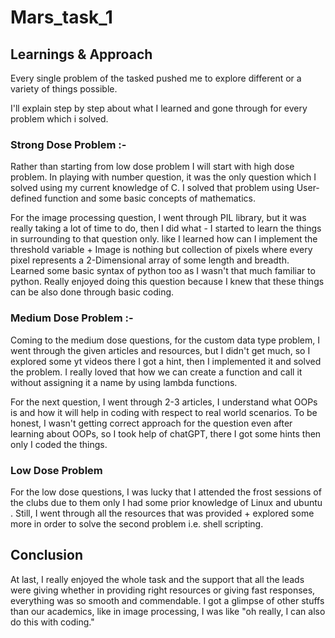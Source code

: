 # Mars_task_1

## Learnings & Approach

Every single problem of the tasked pushed me to explore different or a variety of things possible. 

I'll explain step by step about what I learned and gone through for every problem which i solved.

### Strong Dose Problem :-
Rather than starting from low dose problem I will start with high dose problem.
In playing with number question, it was the only question which I solved using my current knowledge of C.  I solved that problem using User-defined function and some basic concepts of mathematics.

For the image processing question, I went through PIL library, but it was really taking a lot of time to do, then I did what - I started to learn the things in surrounding to that question only. like I learned how can I implement the threshold variable + Image is nothing but collection of pixels where every pixel represents a 2-Dimensional array of some length and breadth. Learned some basic syntax of python too as I wasn't that much familiar to python. Really enjoyed doing this question because I knew that these things can be also done through basic coding.

### Medium Dose Problem :-

Coming to the medium dose questions, for the custom data type problem, I went through the given articles and resources, but I didn't get much, so I explored some yt videos there I got a hint, then I implemented it and solved the problem.  I really loved that how we can create a function and call it without assigning it a name by using lambda functions.

For the next question, I went through 2-3 articles, I understand what OOPs is and how it will help in coding with respect to real world scenarios. To be honest, I wasn't getting correct approach for the question even after learning about OOPs, so I took help of chatGPT, there I got some hints then only I coded the things.

### Low Dose Problem 

For the low dose questions, I was lucky that I attended the frost sessions of the clubs due to them only I had some prior knowledge of Linux and ubuntu . Still, I went through all the resources that was provided + explored some more in order to solve the second problem i.e. shell scripting.

## Conclusion

At last, I really enjoyed the whole task and the support that all the leads were giving whether in providing right resources or giving fast responses, everything was so smooth and commendable.
I got a glimpse of other stuffs than our academics, like in image processing, I was like "oh really, I can also do this with coding."

